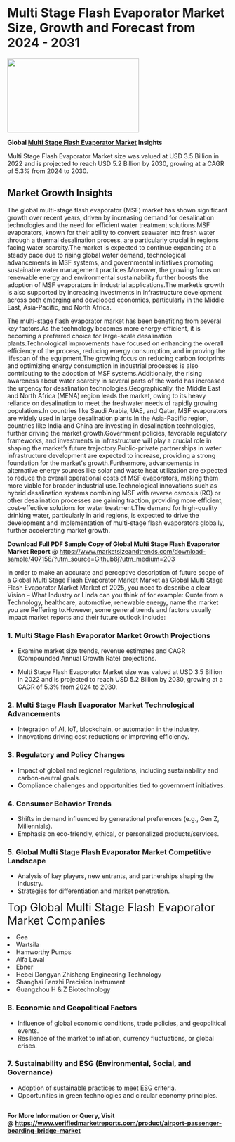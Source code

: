 <H1>Multi Stage Flash Evaporator Market Size, Growth and Forecast from 2024 - 2031</H1><img class="aligncenter size-medium wp-image-584254" src="https://thirdeyenews.in/wp-content/uploads/2024/09/Global-Market-Research-300x168.jpeg" alt="" width="300" height="168" /><p><strong>Global&nbsp;<a href="https://www.marketsizeandtrends.com/download-sample/407158/?utm_source=Github8j?utm_medium=203">Multi Stage Flash Evaporator Market</a> Insights</strong></p><p>Multi Stage Flash Evaporator Market size was valued at USD 3.5 Billion in 2022 and is projected to reach USD 5.2 Billion by 2030, growing at a CAGR of 5.3% from 2024 to 2030.</p><p><h2>Market Growth Insights</h2> <p>The global multi-stage flash evaporator (MSF) market has shown significant growth over recent years, driven by increasing demand for desalination technologies and the need for efficient water treatment solutions.MSF evaporators, known for their ability to convert seawater into fresh water through a thermal desalination process, are particularly crucial in regions facing water scarcity.The market is expected to continue expanding at a steady pace due to rising global water demand, technological advancements in MSF systems, and governmental initiatives promoting sustainable water management practices.Moreover, the growing focus on renewable energy and environmental sustainability further boosts the adoption of MSF evaporators in industrial applications.The market’s growth is also supported by increasing investments in infrastructure development across both emerging and developed economies, particularly in the Middle East, Asia-Pacific, and North Africa.</p> <p>The multi-stage flash evaporator market has been benefiting from several key factors.As the technology becomes more energy-efficient, it is becoming a preferred choice for large-scale desalination plants.Technological improvements have focused on enhancing the overall efficiency of the process, reducing energy consumption, and improving the lifespan of the equipment.The growing focus on reducing carbon footprints and optimizing energy consumption in industrial processes is also contributing to the adoption of MSF systems.Additionally, the rising awareness about water scarcity in several parts of the world has increased the urgency for desalination technologies.Geographically, the Middle East and North Africa (MENA) region leads the market, owing to its heavy reliance on desalination to meet the freshwater needs of rapidly growing populations.In countries like Saudi Arabia, UAE, and Qatar, MSF evaporators are widely used in large desalination plants.In the Asia-Pacific region, countries like India and China are investing in desalination technologies, further driving the market growth.Government policies, favorable regulatory frameworks, and investments in infrastructure will play a crucial role in shaping the market’s future trajectory.Public-private partnerships in water infrastructure development are expected to increase, providing a strong foundation for the market's growth.Furthermore, advancements in alternative energy sources like solar and waste heat utilization are expected to reduce the overall operational costs of MSF evaporators, making them more viable for broader industrial use.Technological innovations such as hybrid desalination systems combining MSF with reverse osmosis (RO) or other desalination processes are gaining traction, providing more efficient, cost-effective solutions for water treatment.The demand for high-quality drinking water, particularly in arid regions, is expected to drive the development and implementation of multi-stage flash evaporators globally, further accelerating market growth.</p> <p><span class=""><strong>Download Full PDF Sample Copy of Global Multi Stage Flash Evaporator Market Report</strong> @ <a href="https://www.marketsizeandtrends.com/download-sample/407158/?utm_source=Github8j?utm_medium=203" target="_blank">https://www.marketsizeandtrends.com/download-sample/407158/?utm_source=Github8j?utm_medium=203</a></span></p><p>In order to make an accurate and perceptive description of future scope of a Global&nbsp;Multi Stage Flash Evaporator Market Market as Global&nbsp;Multi Stage Flash Evaporator Market Market of 2025, you need to describe a clear Vision &ndash; What Industry or Linda can you think of for example: Quote from a Technology, healthcare, automotive, renewable energy, name the market you are Reffering to.However, some general trends and factors usually impact market reports and their future outlook include:</p><h3>1.&nbsp;<strong>Multi Stage Flash Evaporator Market Growth Projections</strong></h3><ul><li>Examine market size trends, revenue estimates and CAGR (Compounded Annual Growth Rate) projections.</li><li><p>Multi Stage Flash Evaporator Market size was valued at USD 3.5 Billion in 2022 and is projected to reach USD 5.2 Billion by 2030, growing at a CAGR of 5.3% from 2024 to 2030.</p></li></ul><h3>2.&nbsp;<strong>Multi Stage Flash Evaporator Market Technological Advancements</strong></h3><ul><li>Integration of AI, IoT, blockchain, or automation in the industry.</li><li>Innovations driving cost reductions or improving efficiency.</li></ul><h3>3.&nbsp;<strong>Regulatory and Policy Changes</strong></h3><ul><li>Impact of global and regional regulations, including sustainability and carbon-neutral goals.</li><li>Compliance challenges and opportunities tied to government initiatives.</li></ul><h3>4.&nbsp;<strong>Consumer Behavior Trends</strong></h3><ul><li>Shifts in demand influenced by generational preferences (e.g., Gen Z, Millennials).</li><li>Emphasis on eco-friendly, ethical, or personalized products/services.</li></ul><h3>5.&nbsp;<strong>Global Multi Stage Flash Evaporator Market Competitive Landscape</strong></h3><ul><li>Analysis of key players, new entrants, and partnerships shaping the industry.</li><li>Strategies for differentiation and market penetration.</li></ul><p data-pm-slice="1 1 []"><span style="color: inherit; font-family: inherit; font-size: 25px;">Top Global Multi Stage Flash Evaporator Market Companies</span></p><div class="" data-test-id=""><p><li>Gea</li><li> Wartsila</li><li> Hamworthy Pumps</li><li> Alfa Laval</li><li> Ebner</li><li> Hebei Dongyan Zhisheng Engineering Technology</li><li> Shanghai Fanzhi Precision Instrument</li><li> Guangzhou H & Z Biotechnology</li></p></div><h3>6.&nbsp;<strong>Economic and Geopolitical Factors</strong></h3><ul><li>Influence of global economic conditions, trade policies, and geopolitical events.</li><li>Resilience of the market to inflation, currency fluctuations, or global crises.</li></ul><h3>7.&nbsp;<strong>Sustainability and ESG (Environmental, Social, and Governance)</strong></h3><ul><li>Adoption of sustainable practices to meet ESG criteria.</li><li>Opportunities in green technologies and circular economy principles.</li></ul><h2><strong style="font-size: 14px;">For More Information or Query, Visit @&nbsp;</strong><a style="background-color: #ffffff; font-size: 14px;" href="https://www.marketsizeandtrends.com/report/multi-stage-flash-evaporator-market/" target="_blank">https://www.verifiedmarketreports.com/product/airport-passenger-boarding-bridge-market</a></h2>